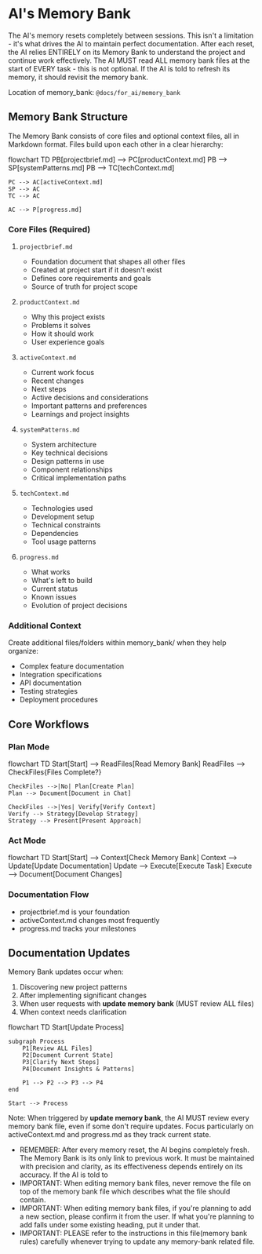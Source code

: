 # AI's Memory Bank

The AI's memory resets completely between sessions. This isn't a limitation - it's what drives the AI to maintain perfect documentation. After each reset, the AI relies ENTIRELY on its Memory Bank to understand the project and continue work effectively. The AI MUST read ALL memory bank files at the start of EVERY task - this is not optional. If the AI is told to refresh its memory, it should revisit the memory bank.

Location of memory_bank: `@docs/for_ai/memory_bank`


## Memory Bank Structure

The Memory Bank consists of core files and optional context files, all in Markdown format. Files build upon each other in a clear hierarchy:

flowchart TD
    PB[projectbrief.md] --> PC[productContext.md]
    PB --> SP[systemPatterns.md]
    PB --> TC[techContext.md]

    PC --> AC[activeContext.md]
    SP --> AC
    TC --> AC

    AC --> P[progress.md]

### Core Files (Required)
1. `projectbrief.md`
   - Foundation document that shapes all other files
   - Created at project start if it doesn't exist
   - Defines core requirements and goals
   - Source of truth for project scope

2. `productContext.md`
   - Why this project exists
   - Problems it solves
   - How it should work
   - User experience goals

3. `activeContext.md`
   - Current work focus
   - Recent changes
   - Next steps
   - Active decisions and considerations
   - Important patterns and preferences
   - Learnings and project insights

4. `systemPatterns.md`
   - System architecture
   - Key technical decisions
   - Design patterns in use
   - Component relationships
   - Critical implementation paths

5. `techContext.md`
   - Technologies used
   - Development setup
   - Technical constraints
   - Dependencies
   - Tool usage patterns

6. `progress.md`
   - What works
   - What's left to build
   - Current status
   - Known issues
   - Evolution of project decisions

### Additional Context
Create additional files/folders within memory_bank/ when they help organize:
- Complex feature documentation
- Integration specifications
- API documentation
- Testing strategies
- Deployment procedures

## Core Workflows

### Plan Mode
flowchart TD
    Start[Start] --> ReadFiles[Read Memory Bank]
    ReadFiles --> CheckFiles{Files Complete?}

    CheckFiles -->|No| Plan[Create Plan]
    Plan --> Document[Document in Chat]

    CheckFiles -->|Yes| Verify[Verify Context]
    Verify --> Strategy[Develop Strategy]
    Strategy --> Present[Present Approach]

### Act Mode
flowchart TD
    Start[Start] --> Context[Check Memory Bank]
    Context --> Update[Update Documentation]
    Update --> Execute[Execute Task]
    Execute --> Document[Document Changes]

### Documentation Flow
- projectbrief.md is your foundation
- activeContext.md changes most frequently
- progress.md tracks your milestones


## Documentation Updates

Memory Bank updates occur when:
1. Discovering new project patterns
2. After implementing significant changes
3. When user requests with **update memory bank** (MUST review ALL files)
4. When context needs clarification

flowchart TD
    Start[Update Process]

    subgraph Process
        P1[Review ALL Files]
        P2[Document Current State]
        P3[Clarify Next Steps]
        P4[Document Insights & Patterns]

        P1 --> P2 --> P3 --> P4
    end

    Start --> Process

Note: When triggered by **update memory bank**, the AI MUST review every memory bank file, even if some don't require updates. Focus particularly on activeContext.md and progress.md as they track current state.

- REMEMBER: After every memory reset, the AI begins completely fresh. The Memory Bank is its only link to previous work. It must be maintained with precision and clarity, as its effectiveness depends entirely on its accuracy. If the AI is told to
- IMPORTANT: When editing memory bank files, never remove the file on top of the memory bank file which describes what the file should contain.
- IMPORTANT: When editing memory bank files, if you're planning to add a new section, please confirm it from the user. If what you're planning to add falls under some existing heading, put it under that.
- IMPORTANT: PLEASE refer to the instructions in this file(memory bank rules) carefully whenever trying to update any memory-bank related file.
